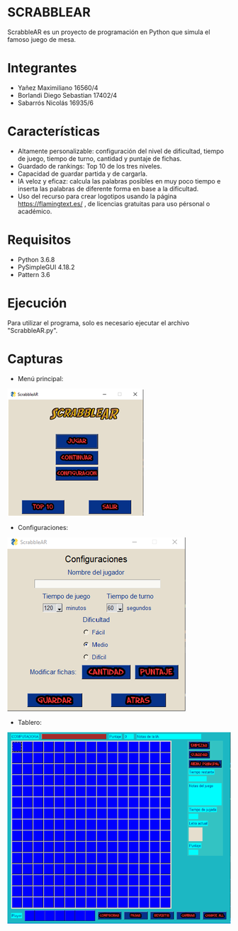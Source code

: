 # SCRABBLEAR
ScrabbleAR es un proyecto de programación en Python que simula el famoso juego de mesa.

# Integrantes
- Yañez Maximiliano 16560/4
- Borlandi Diego Sebastian 17402/4
- Sabarrós Nicolás 16935/6

# Características
- Altamente personalizable: configuración del nivel de dificultad, tiempo de juego, tiempo de turno, cantidad y puntaje de fichas.
- Guardado de rankings: Top 10 de los tres niveles.
- Capacidad de guardar partida y de cargarla.
- IA veloz y eficaz: calcula las palabras posibles en muy poco tiempo e inserta las palabras de diferente forma en base a la dificultad.
- Uso del recurso para crear logotipos usando la página https://flamingtext.es/ , de licencias gratuitas para uso pérsonal o académico.

# Requisitos
- Python 3.6.8
- PySimpleGUI 4.18.2
- Pattern 3.6

# Ejecución
Para utilizar el programa, solo es necesario ejecutar el archivo "ScrabbleAR.py".

# Capturas
- Menú principal:

![Alt text](/Imagenes/screenshots/menu_principal.png?raw=true "Optional Title")

- Configuraciones:

![Alt text](/Imagenes/screenshots/configuraciones.png?raw=true "Optional Title")

- Tablero:

![Alt text](/Imagenes/screenshots/board.png?raw=true "Optional Title")

